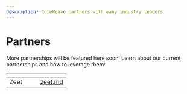 ```yaml
---
description: CoreWeave partners with many industry leaders
---
```


# Partners

More partnerships will be featured here soon! Learn about our current partnerships and how to leverage them:

<table data-view="cards"><thead><tr><th></th><th data-hidden></th><th data-hidden></th><th data-hidden data-card-target data-type="content-ref"></th></tr></thead><tbody><tr><td>Zeet</td><td></td><td></td><td><a href="zeet.md">zeet.md</a></td></tr></tbody></table>
